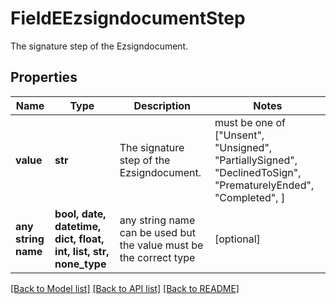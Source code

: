 # FieldEEzsigndocumentStep

The signature step of the Ezsigndocument.

## Properties
Name | Type | Description | Notes
------------ | ------------- | ------------- | -------------
**value** | **str** | The signature step of the Ezsigndocument. |  must be one of ["Unsent", "Unsigned", "PartiallySigned", "DeclinedToSign", "PrematurelyEnded", "Completed", ]
**any string name** | **bool, date, datetime, dict, float, int, list, str, none_type** | any string name can be used but the value must be the correct type | [optional]

[[Back to Model list]](../README.md#documentation-for-models) [[Back to API list]](../README.md#documentation-for-api-endpoints) [[Back to README]](../README.md)


